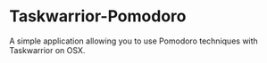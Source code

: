# Taskwarrior-Pomodoro

A simple application allowing you to use Pomodoro techniques with Taskwarrior on OSX.
